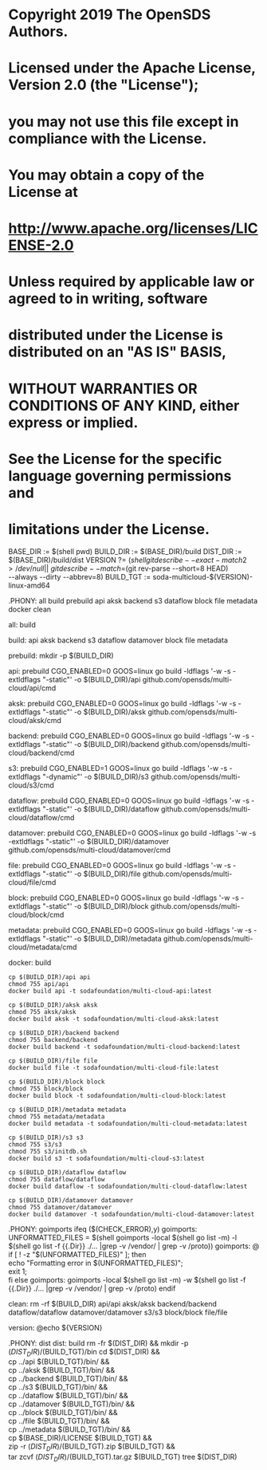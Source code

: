 # Copyright 2019 The OpenSDS Authors.
#
# Licensed under the Apache License, Version 2.0 (the "License");
# you may not use this file except in compliance with the License.
# You may obtain a copy of the License at
#
#     http://www.apache.org/licenses/LICENSE-2.0
#
# Unless required by applicable law or agreed to in writing, software
# distributed under the License is distributed on an "AS IS" BASIS,
# WITHOUT WARRANTIES OR CONDITIONS OF ANY KIND, either express or implied.
# See the License for the specific language governing permissions and
# limitations under the License.

BASE_DIR := $(shell pwd)
BUILD_DIR := $(BASE_DIR)/build
DIST_DIR := $(BASE_DIR)/build/dist
VERSION ?= $(shell git describe --exact-match 2> /dev/null || \
	     git describe --match=$(git rev-parse --short=8 HEAD) \
             --always --dirty --abbrev=8)
BUILD_TGT := soda-multicloud-$(VERSION)-linux-amd64

.PHONY: all build prebuild api aksk backend s3 dataflow block file metadata docker clean

all: build

build: api aksk backend s3 dataflow datamover block file metadata

prebuild:
	mkdir -p  $(BUILD_DIR)

api: prebuild
	CGO_ENABLED=0 GOOS=linux go build -ldflags '-w -s -extldflags "-static"' -o $(BUILD_DIR)/api github.com/opensds/multi-cloud/api/cmd

aksk: prebuild
	CGO_ENABLED=0 GOOS=linux go build -ldflags '-w -s -extldflags "-static"' -o $(BUILD_DIR)/aksk github.com/opensds/multi-cloud/aksk/cmd

backend: prebuild
	CGO_ENABLED=0 GOOS=linux go build -ldflags '-w -s -extldflags "-static"' -o $(BUILD_DIR)/backend github.com/opensds/multi-cloud/backend/cmd

s3: prebuild
	CGO_ENABLED=1 GOOS=linux go build -ldflags '-w -s -extldflags "-dynamic"' -o $(BUILD_DIR)/s3 github.com/opensds/multi-cloud/s3/cmd

dataflow: prebuild
	CGO_ENABLED=0 GOOS=linux go build -ldflags '-w -s -extldflags "-static"' -o $(BUILD_DIR)/dataflow github.com/opensds/multi-cloud/dataflow/cmd

datamover: prebuild
	CGO_ENABLED=0 GOOS=linux go build -ldflags '-w -s -extldflags "-static"' -o $(BUILD_DIR)/datamover github.com/opensds/multi-cloud/datamover/cmd

file: prebuild
	CGO_ENABLED=0 GOOS=linux go build -ldflags '-w -s -extldflags "-static"' -o $(BUILD_DIR)/file github.com/opensds/multi-cloud/file/cmd

block: prebuild
	CGO_ENABLED=0 GOOS=linux go build -ldflags '-w -s -extldflags "-static"' -o $(BUILD_DIR)/block github.com/opensds/multi-cloud/block/cmd

metadata: prebuild
	CGO_ENABLED=0 GOOS=linux go build -ldflags '-w -s -extldflags "-static"' -o $(BUILD_DIR)/metadata github.com/opensds/multi-cloud/metadata/cmd

docker: build

	cp $(BUILD_DIR)/api api
	chmod 755 api/api
	docker build api -t sodafoundation/multi-cloud-api:latest

	cp $(BUILD_DIR)/aksk aksk
	chmod 755 aksk/aksk
	docker build aksk -t sodafoundation/multi-cloud-aksk:latest

	cp $(BUILD_DIR)/backend backend
	chmod 755 backend/backend
	docker build backend -t sodafoundation/multi-cloud-backend:latest

	cp $(BUILD_DIR)/file file
	docker build file -t sodafoundation/multi-cloud-file:latest

	cp $(BUILD_DIR)/block block
	chmod 755 block/block
	docker build block -t sodafoundation/multi-cloud-block:latest

	cp $(BUILD_DIR)/metadata metadata
	chmod 755 metadata/metadata
	docker build metadata -t sodafoundation/multi-cloud-metadata:latest

	cp $(BUILD_DIR)/s3 s3
	chmod 755 s3/s3
	chmod 755 s3/initdb.sh
	docker build s3 -t sodafoundation/multi-cloud-s3:latest

	cp $(BUILD_DIR)/dataflow dataflow
	chmod 755 dataflow/dataflow
	docker build dataflow -t sodafoundation/multi-cloud-dataflow:latest

	cp $(BUILD_DIR)/datamover datamover
	chmod 755 datamover/datamover
	docker build datamover -t sodafoundation/multi-cloud-datamover:latest

.PHONY: goimports
ifeq ($(CHECK_ERROR),y)
goimports: UNFORMATTED_FILES = $(shell goimports -local $(shell go list -m) -l $(shell go list -f {{.Dir}} ./... |grep -v /vendor/ | grep -v /proto))
goimports: 
	@ if [ ! -z "$(UNFORMATTED_FILES)" ]; then \
		echo "Formatting error in $(UNFORMATTED_FILES)"; \
		exit 1; \
	fi
else
goimports:
	goimports -local $(shell go list -m) -w $(shell go list -f {{.Dir}} ./... |grep -v /vendor/ | grep -v /proto)
endif

clean:
	rm -rf $(BUILD_DIR) api/api aksk/aksk backend/backend dataflow/dataflow datamover/datamover s3/s3 block/block file/file

version:
	@echo ${VERSION}

.PHONY: dist
dist: build
	rm -fr $(DIST_DIR) && mkdir -p $(DIST_DIR)/$(BUILD_TGT)/bin
	cd $(DIST_DIR) && \
	cp ../api $(BUILD_TGT)/bin/ && \
	cp ../aksk $(BUILD_TGT)/bin/ && \
	cp ../backend $(BUILD_TGT)/bin/ && \
	cp ../s3 $(BUILD_TGT)/bin/ && \
	cp ../dataflow $(BUILD_TGT)/bin/ && \
	cp ../datamover $(BUILD_TGT)/bin/ && \
	cp ../block $(BUILD_TGT)/bin/ && \
	cp ../file $(BUILD_TGT)/bin/ && \
	cp ../metadata $(BUILD_TGT)/bin/ && \
	cp $(BASE_DIR)/LICENSE $(BUILD_TGT) && \
	zip -r $(DIST_DIR)/$(BUILD_TGT).zip $(BUILD_TGT) && \
	tar zcvf $(DIST_DIR)/$(BUILD_TGT).tar.gz $(BUILD_TGT)
	tree $(DIST_DIR)
